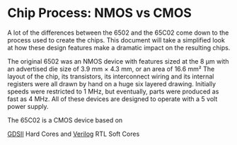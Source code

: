 # Chip Process: NMOS vs CMOS

A lot of the differences between the 6502 and the 65C02 come down to the
process used to create the chips. This document will take a simplified look
at how these design features make a dramatic impact on the resulting chips.

The original 6502 was an NMOS device with features sized at the 8 &mu;m with
an advertised die size of 3.9 mm &times; 4.3 mm, or an area of 16.6 mm&sup2;
The layout of the chip, its transistors, its interconnect wiring and its
internal registers were all drawn by hand on a huge six layered drawing.
Initially speeds were restricted to 1 MHz, but eventually, parts were
produced as fast as 4 MHz. All of these devices are designed to operate
with a 5 volt power supply.

The 65C02 is a CMOS device based on

[GDSII](https://en.wikipedia.org/wiki/GDSII)
Hard Cores and
[Verilog](https://en.wikipedia.org/wiki/Verilog)
RTL Soft Cores
